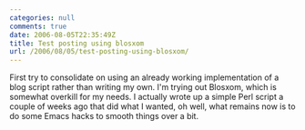 ```yaml
---
categories: null
comments: true
date: 2006-08-05T22:35:49Z
title: Test posting using blosxom
url: /2006/08/05/test-posting-using-blosxom/
---
```


First try to consolidate on using an already working implementation of a
blog script rather than writing my own.  I'm trying out Blosxom, which
is somewhat overkill for my needs.  I actually wrote up a simple Perl
script a couple of weeks ago that did what I wanted, oh well, what
remains now is to do some Emacs hacks to smooth things over a bit.
